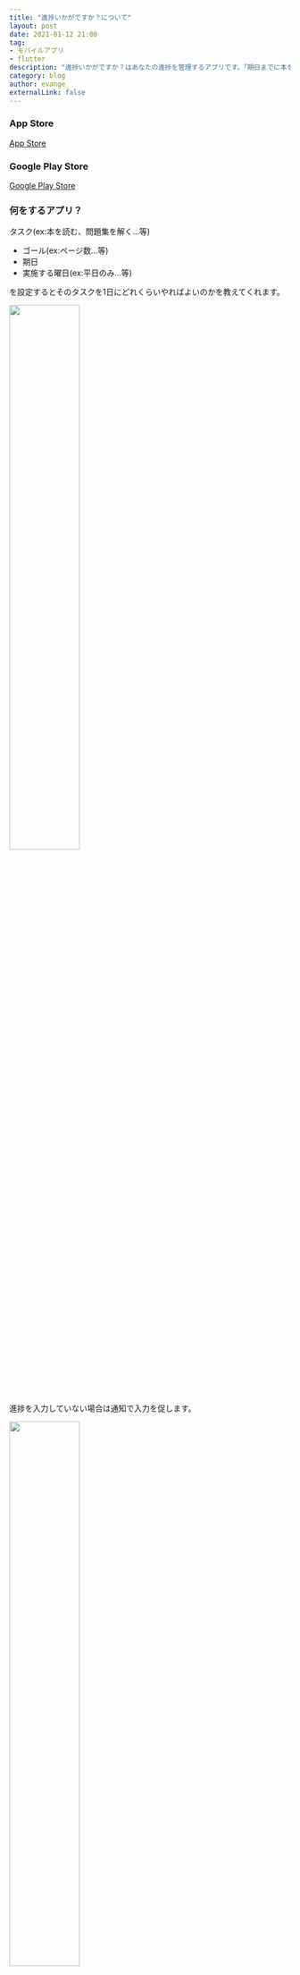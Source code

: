 ```yaml
---
title: "進捗いかがですか？について"
layout: post
date: 2021-01-12 21:00
tag: 
- モバイルアプリ
- flutter
description: "進捗いかがですか？はあなたの進捗を管理するアプリです。「期日までに本を読み切るには1日あたりで何ページ読まなければいけないか？」などを把握することができます。"
category: blog
author: evange_
externalLink: false
---
```


### App Store
[App Store](https://apps.apple.com/jp/app/%E9%80%B2%E6%8D%97%E3%81%84%E3%81%8B%E3%81%8C%E3%81%A7%E3%81%99%E3%81%8B/id1539676451?l=ja)
### Google Play Store
[Google Play Store](https://play.google.com/store/apps/details?id=com.webbbbbbb.todoflow)

### 何をするアプリ？
タスク(ex:本を読む、問題集を解く...等)
- ゴール(ex:ページ数...等)
- 期日
- 実施する曜日(ex:平日のみ...等)

を設定するとそのタスクを1日にどれくらいやればよいのかを教えてくれます。

<img src="https://webbbbbbb.com/assets/images/posts/20210112/1.png" width=50%>

進捗を入力していない場合は通知で入力を促します。

<img src="https://webbbbbbb.com/assets/images/posts/20210112/2.png" width=50%>

進捗の入力はダイヤルを使います。
一日分がダイヤル一周に相当します。

<img src="https://webbbbbbb.com/assets/images/posts/20210112/3.png" width=50%>
